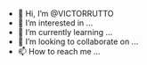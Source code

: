 - 👋 Hi, I’m @VICTORRUTTO
- 👀 I’m interested in ...
- 🌱 I’m currently learning ...
- 💞️ I’m looking to collaborate on ...
- 📫 How to reach me ...

<!---
VICTORRUTTO/VICTORRUTTO is a ✨ special ✨ repository because its `README.md` (this file) appears on your GitHub profile.
You can click the Preview link to take a look at your changes.
--->
